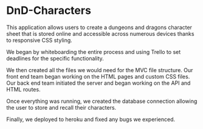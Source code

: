 # DnD-Characters
This application allows users to create a dungeons and dragons character sheet that is stored online and accessible across numerous devices thanks to responsive CSS styling. 

We began by whiteboarding the entire process and using Trello to set deadlines for the specific functionality.

We then created all the files we would need for the MVC file structure. Our front end team began working on the HTML pages and custom CSS files. Our back end team initiated the server and began working on the API and HTML routes. 

Once everything was running, we created the database connection allowing the user to store and recall their characters. 

Finally, we deployed to heroku and fixed any bugs we experienced. 
